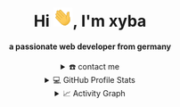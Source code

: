 <div align="center">
<h1 align="center">Hi <img width="35" src="https://github.com/1999AZZAR/1999AZZAR/blob/main/resources/img/waving.gif">, I'm xyba</h1>
<h4 align="center">a passionate web developer from germany</h4>
</div>

<div align="center">
<details>
  <summary>☎️ contact me</summary>
<div>
  <samp>
    <h2 align="center">you can reach me here:</h2>
  <p align="center">
      <a href="https://twitter.com/xyba1337" target="blank"><img align="center"
         src="https://img.shields.io/badge/twitter-1DA1F2.svg?style=for-the-badge&logo=twitter&logoColor=white"
         alt="azzar" height="30"/></a>
      <br>
    </p>
  </samp>
</div>
</details>

<details> 
  <summary>💻 GitHub Profile Stats</summary>
  <div>
    <h2 align="center"> 📊 Github stats </h2>
      <br/>
        <p align="center">
          <a href="https://github.com/xyba1337/">
          <img src="https://github-readme-stats.vercel.app/api/top-langs/?username=xyba1337&langs_count=6&theme=gruvbox&layout=compact&hide_border=true" alt="xyba1337 :: Top Langs" /></a>
        </p>
        <p align="center">
          <a href="https://github.com/xyba1337/">
          <img width="49.5%" src="https://github-readme-stats.vercel.app/api?username=xyba1337&show_icons=true&theme=gruvbox&hide_border=true" />
          <img width="49.5%" src="https://github-readme-streak-stats.herokuapp.com/?user=xyba1337&theme=gruvbox&hide_border=true" />
          </a>
       </p>
     <br>
  </div>    
</details>

<details>
  <summary>📈 Activity Graph</summary>
  <br/>
  <h2 align="center"> my current activity </h2>
<a href="https://github.com/ashutosh00710/github-readme-activity-graph"><img alt="xyba's Activity Graph" src="https://activity-graph.herokuapp.com/graph/?username=xyba1337&bg_color=000&color=fff&line=00E676&point=fff&hide_border=true" /></a>
</details>
</div>
